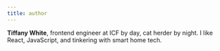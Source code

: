 ```yaml
---
title: author
---
```


**Tiffany White**, frontend engineer at ICF by day, cat herder by night. I like React, JavaScript, and tinkering with smart home tech.
